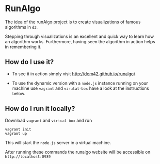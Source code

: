 RunAlgo
=======

The idea of the runAlgo project is to create visualizations of famous algorithms in `d3`.

Stepping through visualizations is an excellent and quick way to learn how an algorithm works. Furthermore, having seen the algorithm in action helps in remembering it.


How do I use it?
----------------

* To see it in action simply visit http://dem42.github.io/runalgo/

* To use the dynamic version with a `node.js` instance running on your machine use `vagrant` and `virutal-box` have a look at the instructions below.


How do I run it locally?
-----------------------
Download `vagrant` and `virtual box` and run
    
    vagrant init
    vagrant up
    
This will start the `node.js` server in a virtual machine.

After running these commands the runalgo website will be accessible on `http://localhost:8989`
